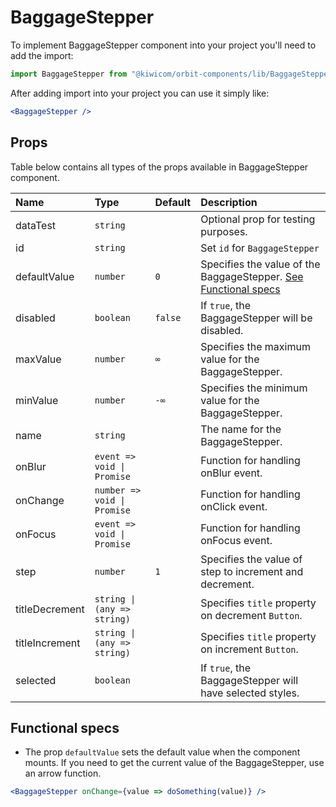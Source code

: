 # BaggageStepper

To implement BaggageStepper component into your project you'll need to add the import:

```jsx
import BaggageStepper from "@kiwicom/orbit-components/lib/BaggageStepper";
```

After adding import into your project you can use it simply like:

```jsx
<BaggageStepper />
```

## Props

Table below contains all types of the props available in BaggageStepper component.

| Name           | Type                        | Default | Description                                                                          |
| :------------- | :-------------------------- | :------ | :----------------------------------------------------------------------------------- |
| dataTest       | `string`                    |         | Optional prop for testing purposes.                                                  |
| id             | `string`                    |         | Set `id` for `BaggageStepper`                                                        |
| defaultValue   | `number`                    | `0`     | Specifies the value of the BaggageStepper. [See Functional specs](#functional-specs) |
| disabled       | `boolean`                   | `false` | If `true`, the BaggageStepper will be disabled.                                      |
| maxValue       | `number`                    | `∞`     | Specifies the maximum value for the BaggageStepper.                                  |
| minValue       | `number`                    | `-∞`    | Specifies the minimum value for the BaggageStepper.                                  |
| name           | `string`                    |         | The name for the BaggageStepper.                                                     |
| onBlur         | `event => void \| Promise`  |         | Function for handling onBlur event.                                                  |
| onChange       | `number => void \| Promise` |         | Function for handling onClick event.                                                 |
| onFocus        | `event => void \| Promise`  |         | Function for handling onFocus event.                                                 |
| step           | `number`                    | `1`     | Specifies the value of step to increment and decrement.                              |
| titleDecrement | `string \| (any => string)` |         | Specifies `title` property on decrement `Button`.                                    |
| titleIncrement | `string \| (any => string)` |         | Specifies `title` property on increment `Button`.                                    |
| selected       | `boolean`                   |         | If `true`, the BaggageStepper will have selected styles.                             |

## Functional specs

- The prop `defaultValue` sets the default value when the component mounts. If you need to get the current value of the BaggageStepper, use an arrow function.

```jsx
<BaggageStepper onChange={value => doSomething(value)} />
```
